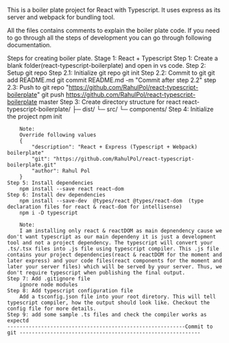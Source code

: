 This is a boiler plate project for React with Typescript. It uses express as its server and  webpack for bundling tool.

All the files contains comments to explain the boiler plate code. If you need to go through all the steps of development you can go through following documentation.

Steps for creating boiler plate.
Stage 1: React + Typescript
    Step 1: Create a blank folder(react-typescript-boilerplate) and open in vs code.
    Step 2: Setup git repo 
        Step 2.1: Initialize git repo
            git init
        Step 2.2: Commit to git 
            git add README.md 
            git commit README.md -m "Commit after step 2.2"
        step 2.3: Push to git repo "https://github.com/RahulPol/react-typescript-boilerplate"
            git push https://github.com/RahulPol/react-typescript-boilerplate master
    Step 3: Create directory structure for react
        react-typescript-boilerplate/
        ├─ dist/
        └─ src/
            └─ components/
    Step 4: Initialize the project
        npm init
        
        Note:
        Override following values 
        {
            "description": "React + Express (Typescript + Webpack) boilerplate"
            "git": "https://github.com/RahulPol/react-typescript-boilerplate.git"
            "author": Rahul Pol
        }
    Step 5: Install dependencies
        npm install --save react react-dom        
    Step 6: Install dev dependencies
        npm install --save-dev  @types/react @types/react-dom  (type declaration files for react & react-dom for intellisense)
        npm i -D typescript        
        
        Note:
        I am installing only react & reactDOM as main depnendency cause we don't want typescript as our main dependeny it is just a development tool and not a project dependency. The typescript will convert your .ts/.tsx files into .js file using typescript compiler. This .js file contains your project dependencies(react & reactDOM for the moment and later express) and your code files(react components for the moment and later your server files) which will be served by your server. Thus, we don't require typescript when publishing the final output.
    Step 7: Add .gitignore file 
        ignore node modules 
    Step 8: Add typescript configuration file
        Add a tsconfig.json file into your root diretory. This will tell typescript compiler, how the output should look like. Checkout the config file for more details.
    Step 9: add some sample .ts files and check the compiler works as expectd
    ----------------------------------------------------------Commit to git -----------------------------------------------------------



    

    
